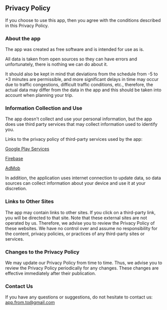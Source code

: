 ## Privacy Policy

If you choose to use this app, then you agree with the conditions described in this Privacy Policy.

### About the app

The app was created as free software and is intended for use as is.

All data is taken from open sources so they can have errors and unfortunately, there is nothing we can do about it.

It should also be kept in mind that deviations from the schedule from -5 to +3 minutes are permissible, and more significant delays in time may occur due to traffic congestions, difficult traffic conditions, etc., therefore, the actual data may differ from the data in the app and this should be taken into account when planning your trip.

### Information Collection and Use

The app doesn't collect and use your personal information, but the app does use third party services that may collect information used to identify you.

Links to the privacy policy of third-party services used by the app:

[Google Play Services](https://policies.google.com/privacy)

[Firebase](https://firebase.google.com/support/privacy)

[AdMob](https://support.google.com/admob/answer/6128543)

In addition, the application uses internet connection to update data, so data sources can collect information about your device and use it at your discretion.

### Links to Other Sites

The app may contain links to other sites. If you click on a third-party link, you will be directed to that site. Note that these external sites are not operated by us. Therefore, we advise you to review the Privacy Policy of these websites. We have no control over and assume no responsibility for the content, privacy policies, or practices of any third-party sites or services.

### Changes to the Privacy Policy

We may update our Privacy Policy from time to time. Thus, we advise you to review the Privacy Policy periodically for any changes. These changes are effective immediately after their publication.

### Contact Us

If you have any questions or suggestions, do not hesitate to contact us: [app.from.to@gmail.com](mailto:app.from.to@gmail.com)
